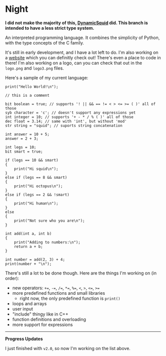 # Night

**I did not make the majority of this, [DynamicSquid](https://github.com/DynamicSquid) did. This branch is intended to have a less strict type system.**

An interpreted programming language. It combines the simplicity of Python, with the type concepts of the C family.

It's still in early development, and I have a lot left to do. I'm also working on a [website](https://night-web.dynamicsquid.repl.co/) which you can definitly check out! There's even a place to code in there! I'm also working on a logo, can you can check that out in the `logo.png` and `logo3.png` files.

Here's a sample of my current language:

```
print("Hello World!\n");

// this is a comment

bit boolean = true; // supports '! || && == != < > <= >= ( )' all of those
syb character = 'c'; // doesn't support any expressions yet
int integer = 10; // supports '+ - * / % ( )' all of those
dec float = 3.14; // same with 'int', but without 'mod'
str string = "squid"; // suports string concatenation

int answer = 10 + 5;
answer = 2 + 3;

int legs = 10;
bit smart = true;

if (legs == 10 && smart)
{
    print("Hi squid\n");
}
else if (legs == 8 && smart)
{
    print("Hi octopus\n");
}
else if (legs == 2 && !smart)
{
    print("Hi human\n");
}
else
{
    print("Not sure who you are\n");
}

int add(int a, int b)
{
    print("Adding to numbers:\n");
    return a + b;
}

int number = add(2, 3) + 4;
print(number + "\n");
```

There's still a lot to be done though. Here are the things I'm working on (in order):

- new operators: `+=`, `-=`, `/=`, `*=`, `%=`, `<`, `>`, `<=`, `>=`
- more predefined functions and small libraries
  - right now, the only predefined function is `print()`
- loops and arrays
- user input
- "include" thingy like in C++
- function definitions and overloading
- more support for expressions

---

**Progress Updates**

I just finished with `v2.0`, so now I'm working on the list above.
